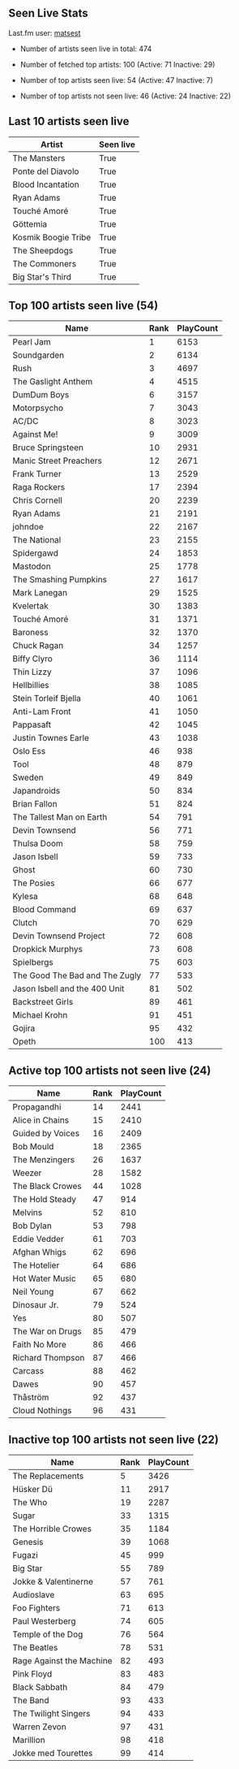 ## Seen Live Stats

Last.fm user: [matsest](https://www.last.fm/user/matsest)

- Number of artists seen live in total: 474

- Number of fetched top artists: 100 (Active: 71 Inactive: 29)

- Number of top artists seen live: 54 (Active: 47 Inactive: 7)

- Number of top artists not seen live: 46 (Active: 24 Inactive: 22)

## Last 10 artists seen live

Artist              | Seen live
------------------- | ---------
The Mansters        | True     
Ponte del Diavolo   | True     
Blood Incantation   | True     
Ryan Adams          | True     
Touché Amoré        | True     
Göttemia            | True     
Kosmik Boogie Tribe | True     
The Sheepdogs       | True     
The Commoners       | True     
Big Star's Third    | True     

## Top 100 artists seen live (54)

Name                           | Rank | PlayCount
------------------------------ | ---- | ---------
Pearl Jam                      | 1    | 6153     
Soundgarden                    | 2    | 6134     
Rush                           | 3    | 4697     
The Gaslight Anthem            | 4    | 4515     
DumDum Boys                    | 6    | 3157     
Motorpsycho                    | 7    | 3043     
AC/DC                          | 8    | 3023     
Against Me!                    | 9    | 3009     
Bruce Springsteen              | 10   | 2931     
Manic Street Preachers         | 12   | 2671     
Frank Turner                   | 13   | 2529     
Raga Rockers                   | 17   | 2394     
Chris Cornell                  | 20   | 2239     
Ryan Adams                     | 21   | 2191     
johndoe                        | 22   | 2167     
The National                   | 23   | 2155     
Spidergawd                     | 24   | 1853     
Mastodon                       | 25   | 1778     
The Smashing Pumpkins          | 27   | 1617     
Mark Lanegan                   | 29   | 1525     
Kvelertak                      | 30   | 1383     
Touché Amoré                   | 31   | 1371     
Baroness                       | 32   | 1370     
Chuck Ragan                    | 34   | 1257     
Biffy Clyro                    | 36   | 1114     
Thin Lizzy                     | 37   | 1096     
Hellbillies                    | 38   | 1085     
Stein Torleif Bjella           | 40   | 1061     
Anti-Lam Front                 | 41   | 1050     
Pappasaft                      | 42   | 1045     
Justin Townes Earle            | 43   | 1038     
Oslo Ess                       | 46   | 938      
Tool                           | 48   | 879      
Sweden                         | 49   | 849      
Japandroids                    | 50   | 834      
Brian Fallon                   | 51   | 824      
The Tallest Man on Earth       | 54   | 791      
Devin Townsend                 | 56   | 771      
Thulsa Doom                    | 58   | 759      
Jason Isbell                   | 59   | 733      
Ghost                          | 60   | 730      
The Posies                     | 66   | 677      
Kylesa                         | 68   | 648      
Blood Command                  | 69   | 637      
Clutch                         | 70   | 629      
Devin Townsend Project         | 72   | 608      
Dropkick Murphys               | 73   | 608      
Spielbergs                     | 75   | 603      
The Good The Bad and The Zugly | 77   | 533      
Jason Isbell and the 400 Unit  | 81   | 502      
Backstreet Girls               | 89   | 461      
Michael Krohn                  | 91   | 451      
Gojira                         | 95   | 432      
Opeth                          | 100  | 413      

## Active top 100 artists not seen live (24)

Name             | Rank | PlayCount
---------------- | ---- | ---------
Propagandhi      | 14   | 2441     
Alice in Chains  | 15   | 2410     
Guided by Voices | 16   | 2409     
Bob Mould        | 18   | 2365     
The Menzingers   | 26   | 1637     
Weezer           | 28   | 1582     
The Black Crowes | 44   | 1028     
The Hold Steady  | 47   | 914      
Melvins          | 52   | 810      
Bob Dylan        | 53   | 798      
Eddie Vedder     | 61   | 703      
Afghan Whigs     | 62   | 696      
The Hotelier     | 64   | 686      
Hot Water Music  | 65   | 680      
Neil Young       | 67   | 662      
Dinosaur Jr.     | 79   | 524      
Yes              | 80   | 507      
The War on Drugs | 85   | 479      
Faith No More    | 86   | 466      
Richard Thompson | 87   | 466      
Carcass          | 88   | 462      
Dawes            | 90   | 457      
Thåström         | 92   | 437      
Cloud Nothings   | 96   | 431      

## Inactive top 100 artists not seen live (22)

Name                     | Rank | PlayCount
------------------------ | ---- | ---------
The Replacements         | 5    | 3426     
Hüsker Dü                | 11   | 2917     
The Who                  | 19   | 2287     
Sugar                    | 33   | 1315     
The Horrible Crowes      | 35   | 1184     
Genesis                  | 39   | 1068     
Fugazi                   | 45   | 999      
Big Star                 | 55   | 789      
Jokke & Valentinerne     | 57   | 761      
Audioslave               | 63   | 695      
Foo Fighters             | 71   | 613      
Paul Westerberg          | 74   | 605      
Temple of the Dog        | 76   | 564      
The Beatles              | 78   | 531      
Rage Against the Machine | 82   | 493      
Pink Floyd               | 83   | 483      
Black Sabbath            | 84   | 479      
The Band                 | 93   | 433      
The Twilight Singers     | 94   | 433      
Warren Zevon             | 97   | 431      
Marillion                | 98   | 418      
Jokke med Tourettes      | 99   | 414      
